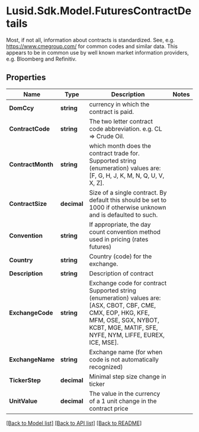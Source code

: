 # Lusid.Sdk.Model.FuturesContractDetails
Most, if not all, information about contracts is standardized. See, e.g. https://www.cmegroup.com/ for              common codes and similar data. This appears to be in common use by well known market information providers, e.g. Bloomberg and Refinitiv.

## Properties

Name | Type | Description | Notes
------------ | ------------- | ------------- | -------------
**DomCcy** | **string** | currency in which the contract is paid. | 
**ContractCode** | **string** | The two letter contract code abbreviation. e.g. CL &#x3D;&gt; Crude Oil. | 
**ContractMonth** | **string** | which month does the contract trade for.  Supported string (enumeration) values are: [F, G, H, J, K, M, N, Q, U, V, X, Z]. | 
**ContractSize** | **decimal** | Size of a single contract. By default this should be set to 1000 if otherwise unknown and is defaulted to such. | 
**Convention** | **string** | If appropriate, the day count convention method used in pricing (rates futures) | 
**Country** | **string** | Country (code) for the exchange. | 
**Description** | **string** | Description of contract | 
**ExchangeCode** | **string** | Exchange code for contract  Supported string (enumeration) values are: [ASX, CBOT, CBF, CME, CMX, EOP, HKG, KFE, MFM, OSE, SGX, NYBOT, KCBT, MGE, MATIF, SFE, NYFE, NYM, LIFFE, EUREX, ICE, MSE]. | 
**ExchangeName** | **string** | Exchange name (for when code is not automatically recognized) | 
**TickerStep** | **decimal** | Minimal step size change in ticker | 
**UnitValue** | **decimal** | The value in the currency of a 1 unit change in the contract price | 

[[Back to Model list]](../README.md#documentation-for-models) [[Back to API list]](../README.md#documentation-for-api-endpoints) [[Back to README]](../README.md)

